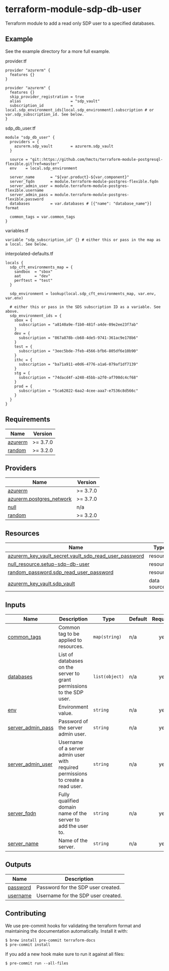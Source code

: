 # terraform-module-sdp-db-user
Terraform module to add a read only SDP user to a specified databases.

## Example

See the example directory for a more full example.

provider.tf
```hcl
provider "azurerm" {
  features {}
}

provider "azurerm" {
  features {}
  skip_provider_registration = true
  alias                      = "sdp_vault"
  subscription_id            = local.sdp_environment_ids[local.sdp_environment].subscription # or var.sdp_subscription_id. See below.
}
```

sdp_db_user.tf
```hcl
module "sdp_db_user" {
  providers = {
    azurerm.sdp_vault        = azurerm.sdp_vault
  }
  
  source = "git::https://github.com/hmcts/terraform-module-postgresql-flexible.git?ref=master"
  env    = local.sdp_environment
  
  server_name       = "${var.product}-${var.component}"
  server_fqdn       = module.terraform-module-postgres-flexible.fqdn
  server_admin_user = module.terraform-module-postgres-flexible.username
  server_admin_pass = module.terraform-module-postgres-flexible.password
  databases         = var.databases # [{"name": "database_name"}] format
  
  common_tags = var.common_tags
}
```

variables.tf
```hcl
variable "sdp_subscription_id" {} # either this or pass in the map as a local. See below.
```

interpolated-defaults.tf
```hcl
locals {
  sdp_cft_environments_map = {
    sandbox  = "sbox"
    aat      = "dev"
    perftest = "test"
  }

  sdp_environment = lookup(local.sdp_cft_environments_map, var.env, var.env)

  # either this or pass in the SDS subscription ID as a variable. See above.
  sdp_environment_ids = {
    sbox = {
      subscription = "a8140a9e-f1b0-481f-a4de-09e2ee23f7ab"
    }
    dev = {
      subscription = "867a878b-cb68-4de5-9741-361ac9e178b6"
    }
    test = {
      subscription = "3eec5bde-7feb-4566-bfb6-805df6e10b90"
    }
    ithc = {
      subscription = "ba71a911-e0d6-4776-a1a6-079af1df7139"
    }
    stg = {
      subscription = "74dacd4f-a248-45bb-a2f0-af700dc4cf68"
    }
    prod = {
      subscription = "5ca62022-6aa2-4cee-aaa7-e7536c8d566c"
    }
  }
}
```

<!-- BEGIN_TF_DOCS -->
## Requirements

| Name | Version |
|------|---------|
| <a name="requirement_azurerm"></a> [azurerm](#requirement\_azurerm) | >= 3.7.0 |
| <a name="requirement_random"></a> [random](#requirement\_random) | >= 3.2.0 |

## Providers

| Name | Version |
|------|---------|
| <a name="provider_azurerm"></a> [azurerm](#provider\_azurerm) | >= 3.7.0 |
| <a name="provider_azurerm.postgres_network"></a> [azurerm.postgres\_network](#provider\_azurerm.postgres\_network) | >= 3.7.0 |
| <a name="provider_null"></a> [null](#provider\_null) | n/a |
| <a name="provider_random"></a> [random](#provider\_random) | >= 3.2.0 |

## Resources

| Name | Type |
|------|------|
| [azurerm_key_vault_secret.vault_sdp_read_user_password](https://registry.terraform.io/providers/hashicorp/azurerm/latest/docs/resources/key_vault_secret) | resource |
| [null_resource.setup-sdp-db-user](https://registry.terraform.io/providers/hashicorp/null/latest/docs/resources/resource) | resource |
| [random_password.sdp_read_user_password](https://registry.terraform.io/providers/hashicorp/random/latest/docs/resources/password) | resource |
| [azurerm_key_vault.sdp_vault](https://registry.terraform.io/providers/hashicorp/azurerm/latest/docs/data-sources/key_vault) | data source |

## Inputs

| Name | Description | Type | Default | Required |
|------|-------------|------|---------|:--------:|
| <a name="input_common_tags"></a> [common\_tags](#input\_common\_tags) | Common tag to be applied to resources. | `map(string)` | n/a | yes |
| <a name="input_databases"></a> [databases](#input\_databases) | List of databases on the server to grant permissions to the SDP user. | `list(object)` | n/a | yes |
| <a name="input_env"></a> [env](#input\_env) | Environment value. | `string` | n/a | yes |
| <a name="input_server_admin_pass"></a> [server\_admin\_pass](#input\_server\_admin\_pass) | Password of the server admin user. | `string` | n/a | yes |
| <a name="input_server_admin_user"></a> [server\_admin\_user](#input\_server\_admin\_user) | Username of a server admin user with required permissions to create a read user. | `string` | n/a | yes |
| <a name="input_server_fqdn"></a> [server\_fqdn](#input\_server\_fqdn) | Fully qualified domain name of the server to add the user to. | `string` | n/a | yes |
| <a name="input_server_name"></a> [server\_name](#input\_server\_name) | Name of the server. | `string` | n/a | yes |

## Outputs

| Name | Description |
|------|-------------|
| <a name="output_sdp_password"></a> [password](#output\_password) | Password for the SDP user created. |
| <a name="output_sdp_username"></a> [username](#output\_username) | Username for the SDP user created. |

<!-- END_TF_DOCS -->

## Contributing

We use pre-commit hooks for validating the terraform format and maintaining the documentation automatically.
Install it with:

```shell
$ brew install pre-commit terraform-docs
$ pre-commit install
```

If you add a new hook make sure to run it against all files:
```shell
$ pre-commit run --all-files
```
